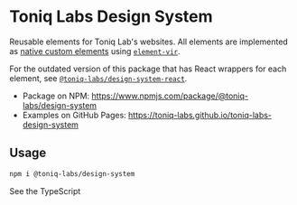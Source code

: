 # Toniq Labs Design System

Reusable elements for Toniq Lab's websites. All elements are implemented as [native custom elements](https://developer.mozilla.org/en-US/docs/Web/Web_Components/Using_custom_elements) using [`element-vir`](https://www.npmjs.com/package/element-vir).

For the outdated version of this package that has React wrappers for each element, see [`@toniq-labs/design-system-react`](http://npmjs.com/@toniq-labs/design-system-react).

-   Package on NPM: https://www.npmjs.com/package/@toniq-labs/design-system
-   Examples on GitHub Pages: https://toniq-labs.github.io/toniq-labs-design-system

## Usage

```bash
npm i @toniq-labs/design-system
```

See the TypeScript
